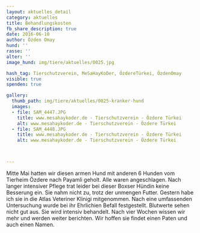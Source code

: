 ```yaml
---
layout: aktuelles_detail
category: aktuelles
title: Behandlungskosten
fb_share_description: true
date: 2016-06-10
author: Özden Omay
hund: ''
rasse: ''
alter: ''
image_hund: img/tiere/aktuelles/0025.jpg

hash_tag: Tierschutzverein, MeSaHayKoDer, ÖzdereTürkei, ÖzdenOmay
visible: true
spenden: true

gallery:
  thumb_path: img/tiere/aktuelles/0025-kranker-hund
  images:
  - file: SAM_4447.JPG
    title: www.mesahaykoder.de - Tierschutzverein - Özdere Türkei
    alt: www.mesahaykoder.de - Tierschutzverein - Özdere Türkei
  - file: SAM_4448.JPG
    title: www.mesahaykoder.de - Tierschutzverein - Özdere Türkei
    alt: www.mesahaykoder.de - Tierschutzverein - Özdere Türkei



---
```


Mitte Mai hatten wir diesen armen Hund mit anderen 6 Hunden vom Tierheim Özdere nach Payamli geholt. Alle waren angeschlagen.
Nach langer intensiver Pflege trat leider bei dieser Boxser Hündin keine Besserung ein. Sie nahm nicht zu, trotz der unmengen Futter.
Gestern habe ich sie in die Atlas Veteriner Klinigi mitgenommen. Nach eine umfassenden Untersuchung wurde bei ihr Ehrlichien Befall festgestellt. Blutwerte sehen nicht gut aus.
Sie wird intensiv behandelt. Nach vier Wochen wissen wir mehr und werden weiter berichten.
Wir hoffen sie findet einen Paten und auch einen Namen.

